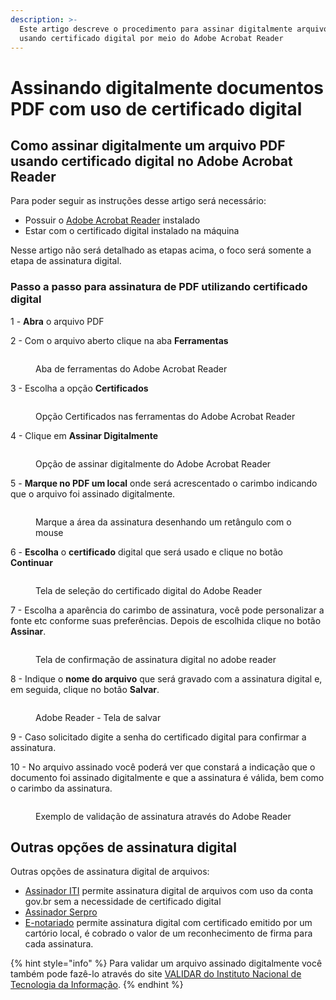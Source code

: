 ```yaml
---
description: >-
  Este artigo descreve o procedimento para assinar digitalmente arquivos PDF,
  usando certificado digital por meio do Adobe Acrobat Reader
---
```


# Assinando digitalmente documentos PDF com uso de certificado digital

## Como assinar digitalmente um arquivo PDF usando certificado digital no Adobe Acrobat Reader

Para poder seguir as instruções desse artigo será necessário:

* Possuir o [Adobe Acrobat Reader](https://apps.microsoft.com/store/detail/XPDP273C0XHQH2?ocid=pdpshare) instalado
* Estar com o certificado digital instalado na máquina

Nesse artigo não será detalhado as etapas acima, o foco será somente a etapa de assinatura digital.

### Passo a passo para assinatura de PDF utilizando certificado digital

1 - **Abra** o arquivo PDF

2 - Com o arquivo aberto clique na aba **Ferramentas**

<figure><img src="../../.gitbook/assets/adobe-reader_seta-ferramentas.png" alt=""><figcaption><p>Aba de ferramentas do Adobe Acrobat Reader</p></figcaption></figure>

3 - Escolha a opção **Certificados**

<figure><img src="../../.gitbook/assets/adobe-reader-certificados.png" alt=""><figcaption><p>Opção Certificados nas ferramentas do Adobe Acrobat Reader</p></figcaption></figure>

4 - Clique em **Assinar Digitalmente**

<figure><img src="../../.gitbook/assets/adobe-reader-assinar-digitalmente.png" alt=""><figcaption><p>Opção de assinar digitalmente do Adobe Acrobat Reader</p></figcaption></figure>

5 - **Marque no PDF um local** onde será acrescentado o carimbo indicando que o arquivo foi assinado digitalmente.

<figure><img src="../../.gitbook/assets/adobe-reader-retangulo-assinatura-digital.png" alt=""><figcaption><p>Marque a área da assinatura desenhando um retângulo com o mouse</p></figcaption></figure>

6 - **Escolha** o **certificado** digital que será usado e clique no botão **Continuar**

<figure><img src="../../.gitbook/assets/adobe-reader-escolha-certificado-digital.png" alt=""><figcaption><p>Tela de seleção do certificado digital do Adobe Reader</p></figcaption></figure>

7 - Escolha a aparência do carimbo de assinatura, você pode personalizar a fonte etc conforme suas preferências. Depois de escolhida clique no botão **Assinar**.

<figure><img src="../../.gitbook/assets/adobe-reader-confirmacao-assinatura.png" alt=""><figcaption><p>Tela de confirmação de assinatura digital no adobe reader</p></figcaption></figure>

8 - Indique o **nome do arquivo** que será gravado com a assinatura digital e, em seguida, clique no botão **Salvar**.

<figure><img src="../../.gitbook/assets/adobe-reader-salvar.png" alt=""><figcaption><p>Adobe Reader - Tela de salvar</p></figcaption></figure>

9 - Caso solicitado digite a senha do certificado digital para confirmar a assinatura.

10 - No arquivo assinado você poderá ver que constará a indicação que o documento foi assinado digitalmente e que a assinatura é válida, bem como o carimbo da assinatura.

<figure><img src="../../.gitbook/assets/adobe-reader-documento-assinado.png" alt=""><figcaption><p>Exemplo de validação de assinatura através do Adobe Reader</p></figcaption></figure>

## Outras opções de assinatura digital

Outras opções de assinatura digital de arquivos:

- [Assinador ITI](https://assinador.iti.br/) permite assinatura digital de arquivos com uso da conta gov.br sem a necessidade de certificado digital
- [Assinador Serpro](https://www.serpro.gov.br/links-fixos-superiores/assinador-digital/assinador-serpro)
- [E-notariado](https://www.e-notariado.org.br/notary/assinatura) permite assinatura digital com certificado emitido por um cartório local, é cobrado o valor de um reconhecimento de firma para cada assinatura.

{% hint style="info" %}
Para validar um arquivo assinado digitalmente você também pode fazê-lo através do site [VALIDAR do Instituto Nacional de Tecnologia da Informação](https://validar.iti.gov.br/).
{% endhint %}
